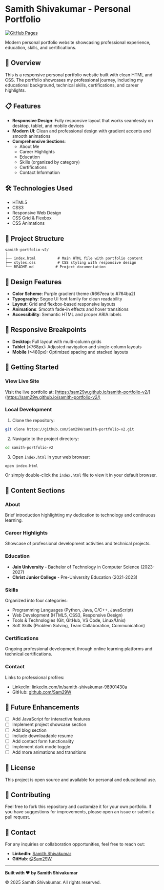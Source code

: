 # Samith Shivakumar - Personal Portfolio

[![GitHub Pages](https://img.shields.io/badge/GitHub%20Pages-Live-success)](https://sam29w.github.io/samith-portfolio-v2/)

Modern personal portfolio website showcasing professional experience, education, skills, and certifications.

## 🌟 Overview

This is a responsive personal portfolio website built with clean HTML and CSS. The portfolio showcases my professional journey, including my educational background, technical skills, certifications, and career highlights.

## 📋 Features

- **Responsive Design**: Fully responsive layout that works seamlessly on desktop, tablet, and mobile devices
- **Modern UI**: Clean and professional design with gradient accents and smooth animations
- **Comprehensive Sections**:
  - About Me
  - Career Highlights
  - Education
  - Skills (organized by category)
  - Certifications
  - Contact Information

## 🛠️ Technologies Used

- HTML5
- CSS3
- Responsive Web Design
- CSS Grid & Flexbox
- CSS Animations

## 📂 Project Structure

```
samith-portfolio-v2/
│
├── index.html          # Main HTML file with portfolio content
├── styles.css          # CSS styling with responsive design
└── README.md          # Project documentation
```

## 🎨 Design Features

- **Color Scheme**: Purple gradient theme (#667eea to #764ba2)
- **Typography**: Segoe UI font family for clean readability
- **Layout**: Grid and flexbox-based responsive layouts
- **Animations**: Smooth fade-in effects and hover transitions
- **Accessibility**: Semantic HTML and proper ARIA labels

## 📱 Responsive Breakpoints

- **Desktop**: Full layout with multi-column grids
- **Tablet** (≤768px): Adjusted navigation and single-column layouts
- **Mobile** (≤480px): Optimized spacing and stacked layouts

## 🚀 Getting Started

### View Live Site

Visit the live portfolio at: [https://sam29w.github.io/samith-portfolio-v2/](https://sam29w.github.io/samith-portfolio-v2/)

### Local Development

1. Clone the repository:
```bash
git clone https://github.com/Sam29W/samith-portfolio-v2.git
```

2. Navigate to the project directory:
```bash
cd samith-portfolio-v2
```

3. Open `index.html` in your web browser:
```bash
open index.html
```

Or simply double-click the `index.html` file to view it in your default browser.

## 📝 Content Sections

### About
Brief introduction highlighting my dedication to technology and continuous learning.

### Career Highlights
Showcase of professional development activities and technical projects.

### Education
- **Jain University** - Bachelor of Technology in Computer Science (2023-2027)
- **Christ Junior College** - Pre-University Education (2021-2023)

### Skills
Organized into four categories:
- Programming Languages (Python, Java, C/C++, JavaScript)
- Web Development (HTML5, CSS3, Responsive Design)
- Tools & Technologies (Git, GitHub, VS Code, Linux/Unix)
- Soft Skills (Problem Solving, Team Collaboration, Communication)

### Certifications
Ongoing professional development through online learning platforms and technical certifications.

### Contact
Links to professional profiles:
- LinkedIn: [linkedin.com/in/samith-shivakumar-98901430a](https://www.linkedin.com/in/samith-shivakumar-98901430a/)
- GitHub: [github.com/Sam29W](https://github.com/Sam29W)

## 🔄 Future Enhancements

- [ ] Add JavaScript for interactive features
- [ ] Implement project showcase section
- [ ] Add blog section
- [ ] Include downloadable resume
- [ ] Add contact form functionality
- [ ] Implement dark mode toggle
- [ ] Add more animations and transitions

## 📄 License

This project is open source and available for personal and educational use.

## 🤝 Contributing

Feel free to fork this repository and customize it for your own portfolio. If you have suggestions for improvements, please open an issue or submit a pull request.

## 📧 Contact

For any inquiries or collaboration opportunities, feel free to reach out:

- **LinkedIn**: [Samith Shivakumar](https://www.linkedin.com/in/samith-shivakumar-98901430a/)
- **GitHub**: [@Sam29W](https://github.com/Sam29W)

---

**Built with ❤️ by Samith Shivakumar**

© 2025 Samith Shivakumar. All rights reserved.
